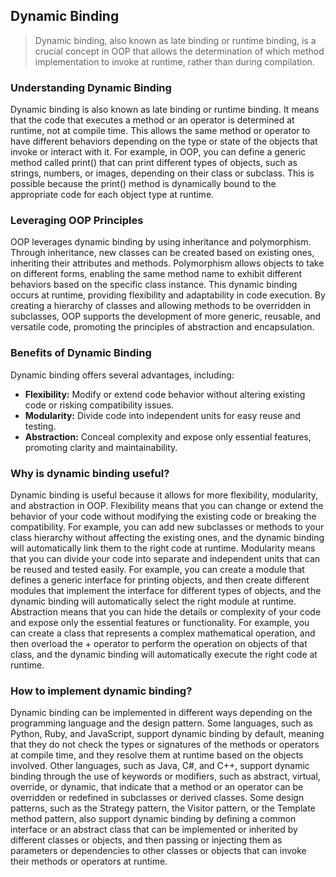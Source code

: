 ## Dynamic Binding

> Dynamic binding, also known as late binding or runtime binding, is a crucial concept in OOP that allows the determination of which method implementation to invoke at runtime, rather than during compilation.


### Understanding Dynamic Binding

Dynamic binding is also known as late binding or runtime binding. It means that the code that executes a method or an operator is determined at runtime, not at compile time. This allows the same method or operator to have different behaviors depending on the type or state of the objects that invoke or interact with it. For example, in OOP, you can define a generic method called print() that can print different types of objects, such as strings, numbers, or images, depending on their class or subclass. This is possible because the print() method is dynamically bound to the appropriate code for each object type at runtime.

### Leveraging OOP Principles

OOP leverages dynamic binding by using inheritance and polymorphism. Through inheritance, new classes can be created based on existing ones, inheriting their attributes and methods. Polymorphism allows objects to take on different forms, enabling the same method name to exhibit different behaviors based on the specific class instance. This dynamic binding occurs at runtime, providing flexibility and adaptability in code execution. By creating a hierarchy of classes and allowing methods to be overridden in subclasses, OOP supports the development of more generic, reusable, and versatile code, promoting the principles of abstraction and encapsulation.

### Benefits of Dynamic Binding

Dynamic binding offers several advantages, including:

- **Flexibility:** Modify or extend code behavior without altering existing code or risking compatibility issues.
- **Modularity:** Divide code into independent units for easy reuse and testing.
- **Abstraction:** Conceal complexity and expose only essential features, promoting clarity and maintainability.


### Why is dynamic binding useful?
Dynamic binding is useful because it allows for more flexibility, modularity, and abstraction in OOP. Flexibility means that you can change or extend the behavior of your code without modifying the existing code or breaking the compatibility. For example, you can add new subclasses or methods to your class hierarchy without affecting the existing ones, and the dynamic binding will automatically link them to the right code at runtime. Modularity means that you can divide your code into separate and independent units that can be reused and tested easily. For example, you can create a module that defines a generic interface for printing objects, and then create different modules that implement the interface for different types of objects, and the dynamic binding will automatically select the right module at runtime. Abstraction means that you can hide the details or complexity of your code and expose only the essential features or functionality. For example, you can create a class that represents a complex mathematical operation, and then overload the + operator to perform the operation on objects of that class, and the dynamic binding will automatically execute the right code at runtime.


### How to implement dynamic binding?

Dynamic binding can be implemented in different ways depending on the programming language and the design pattern. Some languages, such as Python, Ruby, and JavaScript, support dynamic binding by default, meaning that they do not check the types or signatures of the methods or operators at compile time, and they resolve them at runtime based on the objects involved. Other languages, such as Java, C#, and C++, support dynamic binding through the use of keywords or modifiers, such as abstract, virtual, override, or dynamic, that indicate that a method or an operator can be overridden or redefined in subclasses or derived classes. Some design patterns, such as the Strategy pattern, the Visitor pattern, or the Template method pattern, also support dynamic binding by defining a common interface or an abstract class that can be implemented or inherited by different classes or objects, and then passing or injecting them as parameters or dependencies to other classes or objects that can invoke their methods or operators at runtime.

